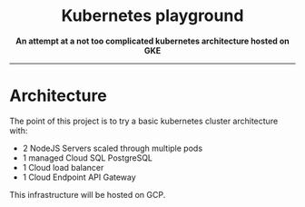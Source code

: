 <div align="center">
  <h1>Kubernetes playground</h1>
  <strong>An attempt at a not too complicated kubernetes architecture hosted on GKE</strong>
</div>

<hr>

# Architecture

The point of this project is to try a basic kubernetes cluster architecture with:

- 2 NodeJS Servers scaled through multiple pods
- 1 managed Cloud SQL PostgreSQL
- 1 Cloud load balancer
- 1 Cloud Endpoint API Gateway

This infrastructure will be hosted on GCP.
